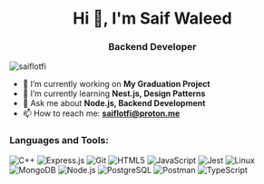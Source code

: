 <h1 align="center">Hi 👋, I'm Saif Waleed</h1>
<h3 align="center">Backend Developer</h3>

<p align="left"> <img src="https://komarev.com/ghpvc/?username=saiflotfi&label=Profile%20views&color=0e75b6&style=flat" alt="saiflotfi" /> </p>

- 🔭 I’m currently working on **My Graduation Project**
- 🌱 I’m currently learning **Nest.js, Design Patterns**
- 💬 Ask me about **Node.js, Backend Development**
- 📫 How to reach me: **saiflotfi@proton.me**

<h3 align="left">Languages and Tools:</h3>
<p align="left">
  <img src="https://img.shields.io/badge/-C++-00599C?style=flat-square&logo=c%2B%2B&logoColor=white" alt="C++"/>
  <img src="https://img.shields.io/badge/-Express.js-000000?style=flat-square&logo=express&logoColor=white" alt="Express.js"/>
  <img src="https://img.shields.io/badge/-Git-F05032?style=flat-square&logo=git&logoColor=white" alt="Git"/>
  <img src="https://img.shields.io/badge/-HTML5-E34F26?style=flat-square&logo=html5&logoColor=white" alt="HTML5"/>
  <img src="https://img.shields.io/badge/-JavaScript-F7DF1E?style=flat-square&logo=javascript&logoColor=black" alt="JavaScript"/>
  <img src="https://img.shields.io/badge/-Jest-C21325?style=flat-square&logo=jest&logoColor=white" alt="Jest"/>
  <img src="https://img.shields.io/badge/-Linux-FCC624?style=flat-square&logo=linux&logoColor=black" alt="Linux"/>
  <img src="https://img.shields.io/badge/-MongoDB-47A248?style=flat-square&logo=mongodb&logoColor=white" alt="MongoDB"/>
  <img src="https://img.shields.io/badge/-Node.js-339933?style=flat-square&logo=node.js&logoColor=white" alt="Node.js"/>
  <img src="https://img.shields.io/badge/-PostgreSQL-336791?style=flat-square&logo=postgresql&logoColor=white" alt="PostgreSQL"/>
  <img src="https://img.shields.io/badge/-Postman-FF6C37?style=flat-square&logo=postman&logoColor=white" alt="Postman"/>
  <img src="https://img.shields.io/badge/-TypeScript-007ACC?style=flat-square&logo=typescript&logoColor=white" alt="TypeScript"/>
</p>
